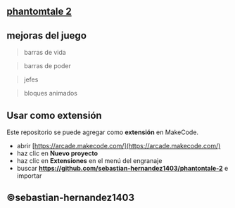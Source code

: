 
## [phantomtale 2](https://makecode.com/_K3c72q2DX0Xd)


## mejoras del juego

>barras de vida 

>barras de poder 

>jefes

>bloques animados


## Usar como extensión

Este repositorio se puede agregar como **extensión** en MakeCode.

* abrir [https://arcade.makecode.com/](https://arcade.makecode.com/)
* haz clic en **Nuevo proyecto**
* haz clic en **Extensiones** en el menú del engranaje
* buscar **https://github.com/sebastian-hernandez1403/phantontale-2** e importar

## ©sebastian-hernandez1403
